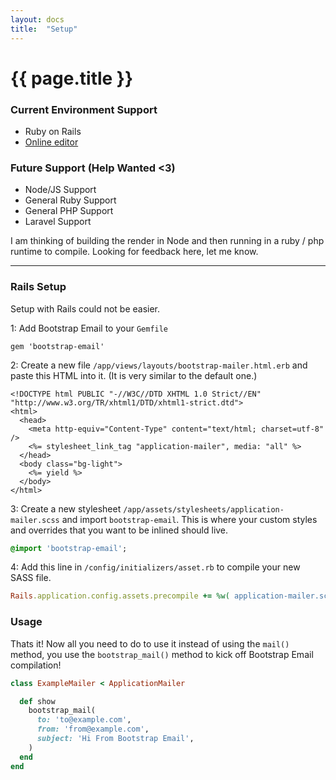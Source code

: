 ```yaml
---
layout: docs
title:  "Setup"
---
```

<h1 class="mt-0">{{ page.title }}</h1>

### Current Environment Support
- Ruby on Rails
- [Online editor](https://bootstrapemail.com/editor)

### Future Support (Help Wanted <3)
- Node/JS Support
- General Ruby Support
- General PHP Support
- Laravel Support

I am thinking of building the render in Node and then running in a ruby / php runtime to compile. Looking for feedback here, let me know.

___

### Rails Setup

Setup with Rails could not be easier.

1: Add Bootstrap Email to your `Gemfile`

```
gem 'bootstrap-email'
```

2: Create a new file `/app/views/layouts/bootstrap-mailer.html.erb` and paste this HTML into it. (It is very similar to the default one.)

```erb
<!DOCTYPE html PUBLIC "-//W3C//DTD XHTML 1.0 Strict//EN" "http://www.w3.org/TR/xhtml1/DTD/xhtml1-strict.dtd">
<html>
  <head>
    <meta http-equiv="Content-Type" content="text/html; charset=utf-8" />
    <%= stylesheet_link_tag "application-mailer", media: "all" %>
  </head>
  <body class="bg-light">
    <%= yield %>
  </body>
</html>
```

3: Create a new stylesheet `/app/assets/stylesheets/application-mailer.scss` and import `bootstrap-email`. This is where your custom styles and overrides that you want to be inlined should live.

```sass
@import 'bootstrap-email';
```

4: Add this line in `/config/initializers/asset.rb` to compile your new SASS file.

```ruby
Rails.application.config.assets.precompile += %w( application-mailer.scss )
```

### Usage
Thats it! Now all you need to do to use it instead of using the `mail()` method, you use the `bootstrap_mail()` method to kick off Bootstrap Email compilation!

```ruby
class ExampleMailer < ApplicationMailer

  def show
    bootstrap_mail(
      to: 'to@example.com',
      from: 'from@example.com',
      subject: 'Hi From Bootstrap Email',
    )
  end
end
```
